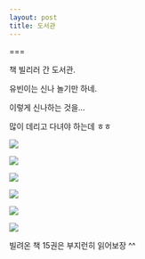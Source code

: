 ```yaml
---
layout: post
title: 도서관
---
```

===

책 빌리러 간 도서관.

유빈이는 신나 놀기만 하네.

이렇게 신나하는 것을... 

많이 데리고 다녀야 하는데 ㅎㅎ


![](https://dl.dropboxusercontent.com/u/9792864/150813%20%EB%8F%84%EC%84%9C%EA%B4%80/KakaoTalk_20150813_183747184.jpg)


![](https://dl.dropboxusercontent.com/u/9792864/150813%20%EB%8F%84%EC%84%9C%EA%B4%80/KakaoTalk_20150813_183942236.jpg)


![](https://dl.dropboxusercontent.com/u/9792864/150813%20%EB%8F%84%EC%84%9C%EA%B4%80/KakaoTalk_20150813_184023827.jpg)


![](https://dl.dropboxusercontent.com/u/9792864/150813%20%EB%8F%84%EC%84%9C%EA%B4%80/KakaoTalk_20150813_184602985.jpg)


![](https://dl.dropboxusercontent.com/u/9792864/150813%20%EB%8F%84%EC%84%9C%EA%B4%80/KakaoTalk_20150813_184603265.jpg)


![](https://dl.dropboxusercontent.com/u/9792864/150813%20%EB%8F%84%EC%84%9C%EA%B4%80/KakaoTalk_20150813_184607181.jpg)


빌려온 책 15권은 부지런히 읽어보장 ^^
